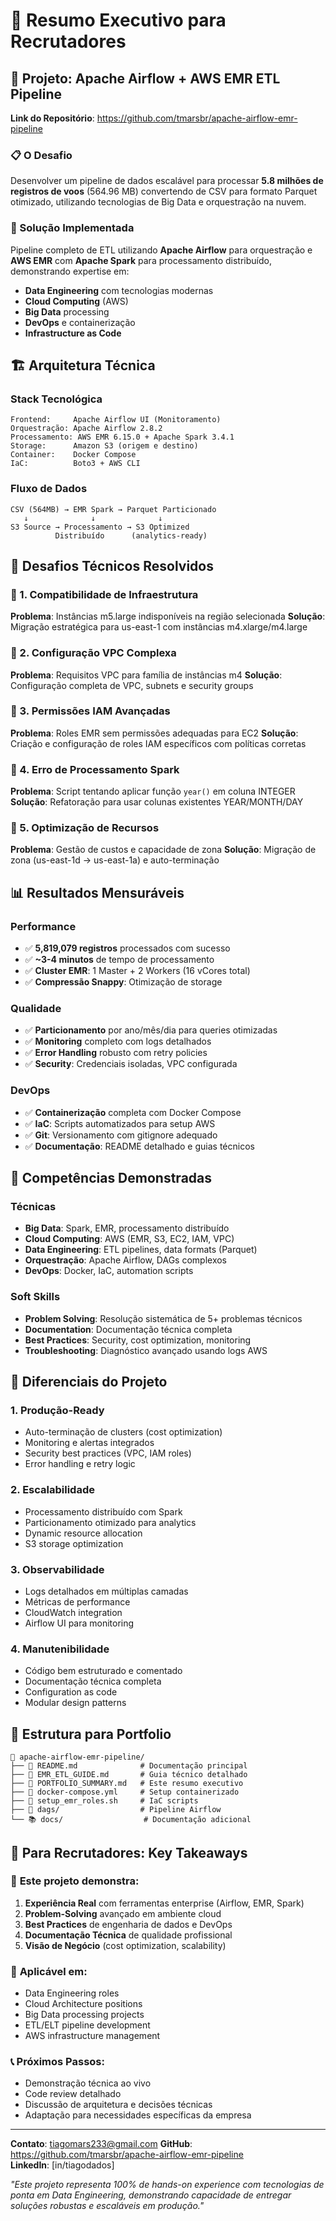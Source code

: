 # 🎯 Resumo Executivo para Recrutadores

## 🚀 Projeto: Apache Airflow + AWS EMR ETL Pipeline

**Link do Repositório**: https://github.com/tmarsbr/apache-airflow-emr-pipeline

### 📋 O Desafio
Desenvolver um pipeline de dados escalável para processar **5.8 milhões de registros de voos** (564.96 MB) convertendo de CSV para formato Parquet otimizado, utilizando tecnologias de Big Data e orquestração na nuvem.

### 🎯 Solução Implementada
Pipeline completo de ETL utilizando **Apache Airflow** para orquestração e **AWS EMR** com **Apache Spark** para processamento distribuído, demonstrando expertise em:

- **Data Engineering** com tecnologias modernas
- **Cloud Computing** (AWS)
- **Big Data** processing
- **DevOps** e containerização
- **Infrastructure as Code**

## 🏗️ Arquitetura Técnica

### Stack Tecnológica
```
Frontend:     Apache Airflow UI (Monitoramento)
Orquestração: Apache Airflow 2.8.2
Processamento: AWS EMR 6.15.0 + Apache Spark 3.4.1  
Storage:      Amazon S3 (origem e destino)
Container:    Docker Compose
IaC:          Boto3 + AWS CLI
```

### Fluxo de Dados
```
CSV (564MB) → EMR Spark → Parquet Particionado
   ↓              ↓              ↓
S3 Source → Processamento → S3 Optimized
          Distribuído      (analytics-ready)
```

## 💪 Desafios Técnicos Resolvidos

### 🔧 1. Compatibilidade de Infraestrutura
**Problema**: Instâncias m5.large indisponíveis na região selecionada
**Solução**: Migração estratégica para us-east-1 com instâncias m4.xlarge/m4.large

### 🔧 2. Configuração VPC Complexa
**Problema**: Requisitos VPC para família de instâncias m4
**Solução**: Configuração completa de VPC, subnets e security groups

### 🔧 3. Permissões IAM Avançadas
**Problema**: Roles EMR sem permissões adequadas para EC2
**Solução**: Criação e configuração de roles IAM específicos com políticas corretas

### 🔧 4. Erro de Processamento Spark
**Problema**: Script tentando aplicar função `year()` em coluna INTEGER
**Solução**: Refatoração para usar colunas existentes YEAR/MONTH/DAY

### 🔧 5. Optimização de Recursos
**Problema**: Gestão de custos e capacidade de zona
**Solução**: Migração de zona (us-east-1d → us-east-1a) e auto-terminação

## 📊 Resultados Mensuráveis

### Performance
- ✅ **5,819,079 registros** processados com sucesso
- ✅ **~3-4 minutos** de tempo de processamento
- ✅ **Cluster EMR**: 1 Master + 2 Workers (16 vCores total)
- ✅ **Compressão Snappy**: Otimização de storage

### Qualidade
- ✅ **Particionamento** por ano/mês/dia para queries otimizadas
- ✅ **Monitoring** completo com logs detalhados
- ✅ **Error Handling** robusto com retry policies
- ✅ **Security**: Credenciais isoladas, VPC configurada

### DevOps
- ✅ **Containerização** completa com Docker Compose
- ✅ **IaC**: Scripts automatizados para setup AWS
- ✅ **Git**: Versionamento com gitignore adequado
- ✅ **Documentação**: README detalhado e guias técnicos

## 🎯 Competências Demonstradas

### Técnicas
- **Big Data**: Spark, EMR, processamento distribuído
- **Cloud Computing**: AWS (EMR, S3, EC2, IAM, VPC)
- **Data Engineering**: ETL pipelines, data formats (Parquet)
- **Orquestração**: Apache Airflow, DAGs complexos
- **DevOps**: Docker, IaC, automation scripts

### Soft Skills
- **Problem Solving**: Resolução sistemática de 5+ problemas técnicos
- **Documentation**: Documentação técnica completa
- **Best Practices**: Security, cost optimization, monitoring
- **Troubleshooting**: Diagnóstico avançado usando logs AWS

## 🚀 Diferenciais do Projeto

### 1. **Produção-Ready**
- Auto-terminação de clusters (cost optimization)
- Monitoring e alertas integrados
- Security best practices (VPC, IAM roles)
- Error handling e retry logic

### 2. **Escalabilidade**
- Processamento distribuído com Spark
- Particionamento otimizado para analytics
- Dynamic resource allocation
- S3 storage optimization

### 3. **Observabilidade**
- Logs detalhados em múltiplas camadas
- Métricas de performance
- CloudWatch integration
- Airflow UI para monitoring

### 4. **Manutenibilidade**
- Código bem estruturado e comentado
- Documentação técnica completa
- Configuration as code
- Modular design patterns

## 📁 Estrutura para Portfolio

```
📂 apache-airflow-emr-pipeline/
├── 📄 README.md              # Documentação principal
├── 📄 EMR_ETL_GUIDE.md       # Guia técnico detalhado  
├── 📄 PORTFOLIO_SUMMARY.md   # Este resumo executivo
├── 🐳 docker-compose.yml     # Setup containerizado
├── 🔧 setup_emr_roles.sh     # IaC scripts
├── 🐍 dags/                  # Pipeline Airflow
└── 📚 docs/                  # Documentação adicional
```

## 🎯 Para Recrutadores: Key Takeaways

### 💼 **Este projeto demonstra**:
1. **Experiência Real** com ferramentas enterprise (Airflow, EMR, Spark)
2. **Problem-Solving** avançado em ambiente cloud
3. **Best Practices** de engenharia de dados e DevOps
4. **Documentação Técnica** de qualidade profissional
5. **Visão de Negócio** (cost optimization, scalability)

### 🚀 **Aplicável em**:
- Data Engineering roles
- Cloud Architecture positions  
- Big Data processing projects
- ETL/ELT pipeline development
- AWS infrastructure management

### 📞 **Próximos Passos**:
- Demonstração técnica ao vivo
- Code review detalhado
- Discussão de arquitetura e decisões técnicas
- Adaptação para necessidades específicas da empresa

---

**Contato**: tiagomars233@gmail.com
**GitHub**: https://github.com/tmarsbr/apache-airflow-emr-pipeline  
**LinkedIn**: [in/tiagodados]

*"Este projeto representa 100% de hands-on experience com tecnologias de ponta em Data Engineering, demonstrando capacidade de entregar soluções robustas e escaláveis em produção."*
